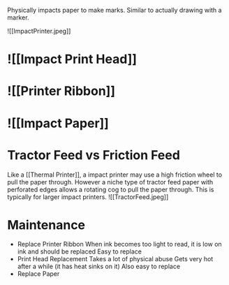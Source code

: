 Physically impacts paper to make marks. Similar to actually drawing with a marker.

![[ImpactPrinter.jpeg]]

# ![[Impact Print Head]]
# ![[Printer Ribbon]]

# ![[Impact Paper]]

# Tractor Feed vs Friction Feed
Like a [[Thermal Printer]], a impact printer may use a high friction wheel to pull the paper through.
However a niche type of tractor feed paper with perforated edges allows a rotating cog to pull the paper through. This is typically for larger impact printers.
![[TractorFeed.jpeg]]

# Maintenance
- Replace Printer Ribbon
	When ink becomes too light to read, it is low on ink and should be replaced
	Easy to replace
- Print Head Replacement
	Takes a lot of physical abuse
	Gets very hot after a while (it has heat sinks on it)
	Also easy to replace
- Replace Paper
	